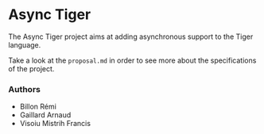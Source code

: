# Async Tiger

The Async Tiger project aims at adding asynchronous support to the Tiger
language.

Take a look at the `proposal.md` in order to see more about the specifications
of the project.

### Authors

* Billon Rémi
* Gaillard Arnaud
* Visoiu Mistrih Francis
